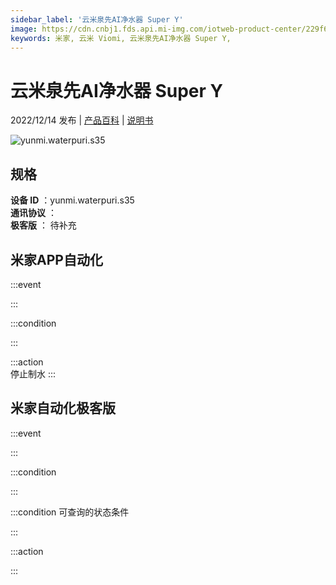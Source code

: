 ```yaml
---
sidebar_label: '云米泉先AI净水器 Super Y'
image: https://cdn.cnbj1.fds.api.mi-img.com/iotweb-product-center/229f6706b1b77c5cab861065a88a5696_1668075535498.png?GalaxyAccessKeyId=AKVGLQWBOVIRQ3XLEW&Expires=9223372036854775807&Signature=/byHh5l9+BeDqTXYDpMSYefSNK0=
keywords: 米家, 云米 Viomi, 云米泉先AI净水器 Super Y, 
---
```

# 云米泉先AI净水器 Super Y

2022/12/14 发布 | [产品百科](https://home.mi.com/webapp/content/baike/product/index.html?model=yunmi.waterpuri.s35/) | [说明书](https://home.mi.com/views/introduction.html?model=yunmi.waterpuri.s35&region=cn)

![yunmi.waterpuri.s35](https://cdn.cnbj1.fds.api.mi-img.com/iotweb-product-center/229f6706b1b77c5cab861065a88a5696_1668075535498.png?GalaxyAccessKeyId=AKVGLQWBOVIRQ3XLEW&Expires=9223372036854775807&Signature=/byHh5l9+BeDqTXYDpMSYefSNK0=)

## 规格  
> 
**设备 ID** ：yunmi.waterpuri.s35  
**通讯协议** ：  
**极客版**  ： 待补充 


## 米家APP自动化  

:::event  

:::

:::condition  

:::

:::action   
停止制水
:::

## 米家自动化极客版  

:::event  

:::

:::condition  

:::

:::condition 可查询的状态条件  

:::

:::action  

:::

        
